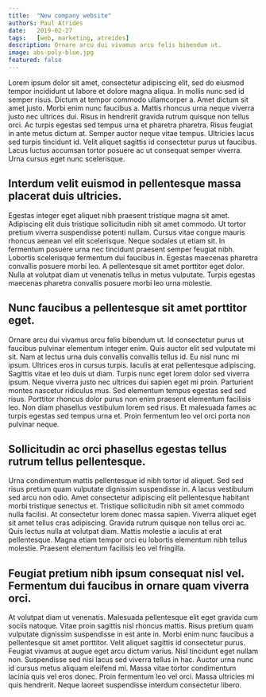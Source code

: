 ```yaml
---
title:  "New company website"
authors: Paul Atrides
date:   2019-02-27
tags:   [web, marketing, atreides]
description: Ornare arcu dui vivamus arcu felis bibendum ut.
image: abs-poly-blue.jpg
featured: false
---
```



Lorem ipsum dolor sit amet, consectetur adipiscing elit, sed do eiusmod tempor incididunt ut labore et dolore magna aliqua. In mollis nunc sed id semper risus. Dictum at tempor commodo ullamcorper a. Amet dictum sit amet justo. Morbi enim nunc faucibus a. Mattis rhoncus urna neque viverra justo nec ultrices dui. Risus in hendrerit gravida rutrum quisque non tellus orci. Ac turpis egestas sed tempus urna et pharetra pharetra. Risus feugiat in ante metus dictum at. Semper auctor neque vitae tempus. Ultricies lacus sed turpis tincidunt id. Velit aliquet sagittis id consectetur purus ut faucibus. Lacus luctus accumsan tortor posuere ac ut consequat semper viverra. Urna cursus eget nunc scelerisque.

## Interdum velit euismod in pellentesque massa placerat duis ultricies.
Egestas integer eget aliquet nibh praesent tristique magna sit amet. Adipiscing elit duis tristique sollicitudin nibh sit amet commodo. Ut tortor pretium viverra suspendisse potenti nullam. Cursus vitae congue mauris rhoncus aenean vel elit scelerisque. Neque sodales ut etiam sit. In fermentum posuere urna nec tincidunt praesent semper feugiat nibh. Lobortis scelerisque fermentum dui faucibus in. Egestas maecenas pharetra convallis posuere morbi leo. A pellentesque sit amet porttitor eget dolor. Nulla at volutpat diam ut venenatis tellus in metus vulputate. Turpis egestas maecenas pharetra convallis posuere morbi leo urna molestie.

## Nunc faucibus a pellentesque sit amet porttitor eget.
Ornare arcu dui vivamus arcu felis bibendum ut. Id consectetur purus ut faucibus pulvinar elementum integer enim. Quis auctor elit sed vulputate mi sit. Nam at lectus urna duis convallis convallis tellus id. Eu nisl nunc mi ipsum. Ultrices eros in cursus turpis. Iaculis at erat pellentesque adipiscing. Sagittis vitae et leo duis ut diam. Turpis nunc eget lorem dolor sed viverra ipsum. Neque viverra justo nec ultrices dui sapien eget mi proin. Parturient montes nascetur ridiculus mus. Sed elementum tempus egestas sed sed risus. Porttitor rhoncus dolor purus non enim praesent elementum facilisis leo. Non diam phasellus vestibulum lorem sed risus. Et malesuada fames ac turpis egestas sed tempus urna et. Proin fermentum leo vel orci porta non pulvinar neque.

## Sollicitudin ac orci phasellus egestas tellus rutrum tellus pellentesque.
Urna condimentum mattis pellentesque id nibh tortor id aliquet. Sed sed risus pretium quam vulputate dignissim suspendisse in. A lacus vestibulum sed arcu non odio. Amet consectetur adipiscing elit pellentesque habitant morbi tristique senectus et. Tristique sollicitudin nibh sit amet commodo nulla facilisi. At consectetur lorem donec massa sapien. Viverra aliquet eget sit amet tellus cras adipiscing. Gravida rutrum quisque non tellus orci ac. Quis lectus nulla at volutpat diam. Mattis molestie a iaculis at erat pellentesque. Magna etiam tempor orci eu lobortis elementum nibh tellus molestie. Praesent elementum facilisis leo vel fringilla.

## Feugiat pretium nibh ipsum consequat nisl vel. Fermentum dui faucibus in ornare quam viverra orci.
At volutpat diam ut venenatis. Malesuada pellentesque elit eget gravida cum sociis natoque. Vitae proin sagittis nisl rhoncus mattis. Risus pretium quam vulputate dignissim suspendisse in est ante in. Morbi enim nunc faucibus a pellentesque sit amet porttitor. Velit aliquet sagittis id consectetur purus. Feugiat vivamus at augue eget arcu dictum varius. Nisl tincidunt eget nullam non. Suspendisse sed nisi lacus sed viverra tellus in hac. Auctor urna nunc id cursus metus aliquam eleifend mi. Massa vitae tortor condimentum lacinia quis vel eros donec. Proin fermentum leo vel orci. Massa ultricies mi quis hendrerit. Neque laoreet suspendisse interdum consectetur libero.
